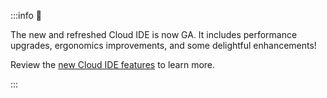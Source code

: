 :::info 📌

The new and refreshed Cloud IDE is now GA. It includes performance upgrades, ergonomics improvements, and some delightful enhancements!

Review the [new Cloud IDE features](/docs/cloud/about-cloud/dbt-cloud-features#ide-features) to learn more.

:::
